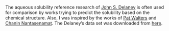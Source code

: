 
The aqueous solubility reference research of [John S. Delaney](https://pubs.acs.org/doi/10.1021/ci034243x)
 is often used for comparison by works trying to predict the solubility based on the chemical structure. Also, I was inspired by the works of [Pat Walters](http://practicalcheminformatics.blogspot.com/2018/09/predicting-aqueous-solubility-its.html) and [Chanin Nantasenamat](https://towardsdatascience.com/how-to-use-machine-learning-for-drug-discovery-1ccb5fdf81ad). The Delaney’s data set was downloaded from [here](https://raw.githubusercontent.com/dataprofessor/data/master/delaney.csv).
